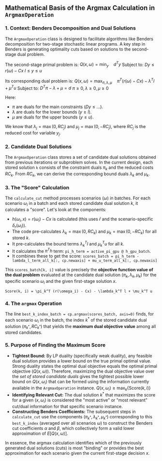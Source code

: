 ## Mathematical Basis of the Argmax Calculation in `ArgmaxOperation`

### 1. Context: Benders Decomposition and Dual Solutions

The `ArgmaxOperation` class is designed to facilitate algorithms like Benders decomposition for two-stage stochastic linear programs. A key step in Benders is generating optimality cuts based on solutions to the second-stage dual problem.

The second-stage primal problem is:
$Q(x, \omega) = \min_{y} \quad d^T y$
Subject to:
$Dy \le r(\omega) - Cx$
$l \le y \le u$

Its corresponding dual problem is:
$Q(x, \omega) = \max_{\pi, \lambda, \mu} \quad \pi^T (r(\omega) - Cx) - \lambda^T l + \mu^T u$
Subject to:
$D^T \pi - \lambda + \mu = d$
$\pi \ge 0, \lambda \ge 0, \mu \ge 0$

Here:
* $\pi$ are duals for the main constraints ($Dy \le ...$).
* $\lambda$ are duals for the lower bounds ($y \ge l$).
* $\mu$ are duals for the upper bounds ($y \le u$).

We know that $\lambda_j = \max(0, RC_j)$ and $\mu_j = \max(0, -RC_j)$, where $RC_j$ is the reduced cost for variable $y_j$.

### 2. Candidate Dual Solutions

The `ArgmaxOperation` class stores a set of candidate dual solutions obtained from previous iterations or subproblem solves. In the current design, each stored solution `k` consists of the constraint duals $\pi_k$ and the reduced costs $RC_k$. From $RC_k$, we can derive the corresponding bound duals $\lambda_k$ and $\mu_k$.

### 3. The "Score" Calculation

The `calculate_cut` method processes scenarios ($\omega$) in batches. For each scenario $\omega_i$ in a batch and each stored candidate dual solution $k$, it calculates a "score". Let's look at the components:

* $h(\omega_i, x) = r(\omega_i) - Cx$ is calculated (this uses $\bar{r}$ and the scenario-specific $\delta_r(\omega_i)$).
* The code pre-calculates $\lambda_k = \max(0, RC_k)$ and $\mu_k = \max(0, -RC_k)$ for all stored $k$.
* It pre-calculates the bound terms $\lambda_k^T l$ and $\mu_k^T u$ for all $k$.
* It calculates the $\pi^T h$ term: `pi_h_term = active_pi_gpu @ h_gpu_batch`.
* It combines these to get the score:
    `scores_batch = pi_h_term - lambda_l_term_all_k[:, cp.newaxis] + mu_u_term_all_k[:, cp.newaxis]`

This `scores_batch[k, i]` value is precisely the **objective function value of the dual problem** evaluated at the candidate dual solution $(\pi_k, \lambda_k, \mu_k)$ for the specific scenario $\omega_i$ and the given first-stage solution $x$.

`Score(k, i) = \pi_k^T (r(\omega_i) - Cx) - \lambda_k^T l + \mu_k^T u`

### 4. The `argmax` Operation

The line `best_k_index_batch = cp.argmax(scores_batch, axis=0)` finds, for each scenario $\omega_i$ in the batch, the index $k^*$ of the stored candidate dual solution $(\pi_{k^*}, RC_{k^*})$ that yields the **maximum dual objective value** among all stored candidates.

### 5. Purpose of Finding the Maximum Score

* **Tightest Bound:** By LP duality (specifically weak duality), any feasible dual solution provides a lower bound on the true primal optimal value. Strong duality states the optimal dual objective equals the optimal primal objective ($Q(x, \omega)$). Therefore, maximizing the dual objective value over the *set of stored candidate duals* gives the tightest possible lower bound on $Q(x, \omega_i)$ that can be formed using the information currently available in the `ArgmaxOperation` instance.
    $Q(x, \omega_i) \ge \max_{k} \{ \text{Score}(k, i) \}$
* **Identifying Relevant Cut:** The dual solution $k^*$ that maximizes the score for a given $(x, \omega_i)$ is considered the "most active" or "most relevant" cut/dual information for that specific scenario instance.
* **Constructing Benders Coefficients:** The subsequent steps in `calculate_cut` use the components ($\pi_{k^*}, \lambda_{k^*}, \mu_{k^*}$) corresponding to this `best_k_index` (averaged over all scenarios $\omega$) to construct the Benders cut coefficients $\alpha$ and $\beta$, which collectively form a valid lower approximation of $E[Q(x, \omega)]$.

In essence, the argmax calculation identifies which of the previously generated dual solutions (cuts) is most "binding" or provides the best approximation for each scenario given the current first-stage decision $x$.
